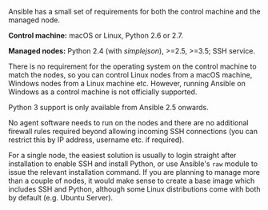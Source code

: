 Ansible has a small set of requirements for both the control machine and the
managed node.

**Control machine:** macOS or Linux, Python 2.6 or 2.7.

**Managed nodes:** Python 2.4 (with *simplejson*), >=2.5, >=3.5; SSH service.

There is no requirement for the operating system on the control machine to match
the nodes, so you can control Linux nodes from a macOS machine, Windows nodes
from a Linux machine etc. However, running Ansible on Windows as a control
machine is not officially supported.

Python 3 support is only available from Ansible 2.5 onwards.

No agent software needs to run on the nodes and there are no additional firewall
rules required beyond allowing incoming SSH connections (you can restrict this
by IP address, username etc. if required).

For a single node, the easiest solution is usually to login straight after
installation to enable SSH and install Python, or use Ansible's `raw` module to
issue the relevant installation command. If you are planning to manage more than
a couple of nodes, it would make sense to create a base image which includes SSH
and Python, although some Linux distributions come with both by default (e.g.
Ubuntu Server).
